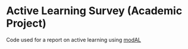 # Active Learning Survey (Academic Project)
Code used for a report on active learning using [modAL](https://github.com/modAL-python/modAL)
